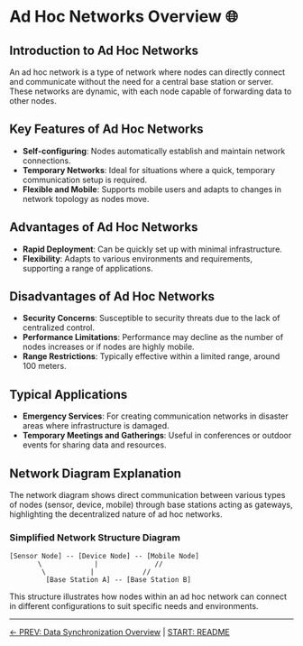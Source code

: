 
# Ad Hoc Networks Overview 🌐

## Introduction to Ad Hoc Networks

An ad hoc network is a type of network where nodes can directly connect and communicate without the need for a central base station or server. These networks are dynamic, with each node capable of forwarding data to other nodes.

## Key Features of Ad Hoc Networks

- **Self-configuring**: Nodes automatically establish and maintain network connections.
- **Temporary Networks**: Ideal for situations where a quick, temporary communication setup is required.
- **Flexible and Mobile**: Supports mobile users and adapts to changes in network topology as nodes move.

## Advantages of Ad Hoc Networks

- **Rapid Deployment**: Can be quickly set up with minimal infrastructure.
- **Flexibility**: Adapts to various environments and requirements, supporting a range of applications.

## Disadvantages of Ad Hoc Networks

- **Security Concerns**: Susceptible to security threats due to the lack of centralized control.
- **Performance Limitations**: Performance may decline as the number of nodes increases or if nodes are highly mobile.
- **Range Restrictions**: Typically effective within a limited range, around 100 meters.

## Typical Applications

- **Emergency Services**: For creating communication networks in disaster areas where infrastructure is damaged.
- **Temporary Meetings and Gatherings**: Useful in conferences or outdoor events for sharing data and resources.

## Network Diagram Explanation

The network diagram shows direct communication between various types of nodes (sensor, device, mobile) through base stations acting as gateways, highlighting the decentralized nature of ad hoc networks.

### Simplified Network Structure Diagram

```
[Sensor Node] -- [Device Node] -- [Mobile Node]
       \             |              //
        \           |            //
         [Base Station A] -- [Base Station B]
```

This structure illustrates how nodes within an ad hoc network can connect in different configurations to suit specific needs and environments.

---

[← PREV: Data Synchronization Overview](Data%20Synchronization%20Overview.md) | [START: README](Readme.md)
